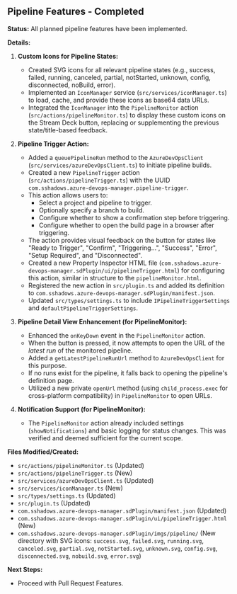 ## Pipeline Features - Completed

**Status:** All planned pipeline features have been implemented.

**Details:**

1.  **Custom Icons for Pipeline States:**
    *   Created SVG icons for all relevant pipeline states (e.g., success, failed, running, canceled, partial, notStarted, unknown, config, disconnected, noBuild, error).
    *   Implemented an `IconManager` service (`src/services/iconManager.ts`) to load, cache, and provide these icons as base64 data URLs.
    *   Integrated the `IconManager` into the `PipelineMonitor` action (`src/actions/pipelineMonitor.ts`) to display these custom icons on the Stream Deck button, replacing or supplementing the previous state/title-based feedback.

2.  **Pipeline Trigger Action:**
    *   Added a `queuePipelineRun` method to the `AzureDevOpsClient` (`src/services/azureDevOpsClient.ts`) to initiate pipeline builds.
    *   Created a new `PipelineTrigger` action (`src/actions/pipelineTrigger.ts`) with the UUID `com.sshadows.azure-devops-manager.pipeline-trigger`.
    *   This action allows users to:
        *   Select a project and pipeline to trigger.
        *   Optionally specify a branch to build.
        *   Configure whether to show a confirmation step before triggering.
        *   Configure whether to open the build page in a browser after triggering.
    *   The action provides visual feedback on the button for states like "Ready to Trigger", "Confirm", "Triggering...", "Success", "Error", "Setup Required", and "Disconnected".
    *   Created a new Property Inspector HTML file (`com.sshadows.azure-devops-manager.sdPlugin/ui/pipelineTrigger.html`) for configuring this action, similar in structure to the `pipelineMonitor.html`.
    *   Registered the new action in `src/plugin.ts` and added its definition to `com.sshadows.azure-devops-manager.sdPlugin/manifest.json`.
    *   Updated `src/types/settings.ts` to include `IPipelineTriggerSettings` and `defaultPipelineTriggerSettings`.

3.  **Pipeline Detail View Enhancement (for PipelineMonitor):**
    *   Enhanced the `onKeyDown` event in the `PipelineMonitor` action.
    *   When the button is pressed, it now attempts to open the URL of the *latest run* of the monitored pipeline.
    *   Added a `getLatestPipelineRunUrl` method to `AzureDevOpsClient` for this purpose.
    *   If no runs exist for the pipeline, it falls back to opening the pipeline's definition page.
    *   Utilized a new private `openUrl` method (using `child_process.exec` for cross-platform compatibility) in `PipelineMonitor` to open URLs.

4.  **Notification Support (for PipelineMonitor):**
    *   The `PipelineMonitor` action already included settings (`showNotifications`) and basic logging for status changes. This was verified and deemed sufficient for the current scope.

**Files Modified/Created:**

*   `src/actions/pipelineMonitor.ts` (Updated)
*   `src/actions/pipelineTrigger.ts` (New)
*   `src/services/azureDevOpsClient.ts` (Updated)
*   `src/services/iconManager.ts` (New)
*   `src/types/settings.ts` (Updated)
*   `src/plugin.ts` (Updated)
*   `com.sshadows.azure-devops-manager.sdPlugin/manifest.json` (Updated)
*   `com.sshadows.azure-devops-manager.sdPlugin/ui/pipelineTrigger.html` (New)
*   `com.sshadows.azure-devops-manager.sdPlugin/imgs/pipeline/` (New directory with SVG icons: `success.svg`, `failed.svg`, `running.svg`, `canceled.svg`, `partial.svg`, `notStarted.svg`, `unknown.svg`, `config.svg`, `disconnected.svg`, `nobuild.svg`, `error.svg`)

**Next Steps:**
*   Proceed with Pull Request Features.
